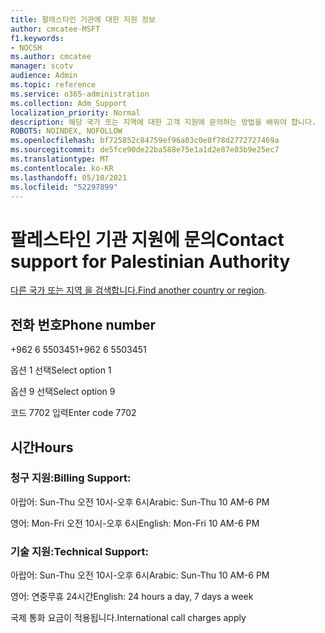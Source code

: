 ```yaml
---
title: 팔레스타인 기관에 대한 지원 정보
author: cmcatee-MSFT
f1.keywords:
- NOCSH
ms.author: cmcatee
manager: scotv
audience: Admin
ms.topic: reference
ms.service: o365-administration
ms.collection: Adm_Support
localization_priority: Normal
description: 해당 국가 또는 지역에 대한 고객 지원에 문의하는 방법을 배워야 합니다.
ROBOTS: NOINDEX, NOFOLLOW
ms.openlocfilehash: bf725852c84759ef96a03c0e8f78d2772727469a
ms.sourcegitcommit: de5fce90de22ba588e75e1a1d2e87e03b9e25ec7
ms.translationtype: MT
ms.contentlocale: ko-KR
ms.lasthandoff: 05/10/2021
ms.locfileid: "52297899"
---
```

# <a name="contact-support-for-palestinian-authority"></a><span data-ttu-id="474d7-103">팔레스타인 기관 지원에 문의</span><span class="sxs-lookup"><span data-stu-id="474d7-103">Contact support for Palestinian Authority</span></span>

<span data-ttu-id="474d7-104">[다른 국가 또는 지역 을 검색합니다.](../../business-video/get-help-support.md)</span><span class="sxs-lookup"><span data-stu-id="474d7-104">[Find another country or region](../../business-video/get-help-support.md).</span></span>

## <a name="phone-number"></a><span data-ttu-id="474d7-105">전화 번호</span><span class="sxs-lookup"><span data-stu-id="474d7-105">Phone number</span></span>
<span data-ttu-id="474d7-106">+962 6 5503451</span><span class="sxs-lookup"><span data-stu-id="474d7-106">+962 6 5503451</span></span>

<span data-ttu-id="474d7-107">옵션 1 선택</span><span class="sxs-lookup"><span data-stu-id="474d7-107">Select option 1</span></span>

<span data-ttu-id="474d7-108">옵션 9 선택</span><span class="sxs-lookup"><span data-stu-id="474d7-108">Select option 9</span></span>

<span data-ttu-id="474d7-109">코드 7702 입력</span><span class="sxs-lookup"><span data-stu-id="474d7-109">Enter code 7702</span></span>

## <a name="hours"></a><span data-ttu-id="474d7-110">시간</span><span class="sxs-lookup"><span data-stu-id="474d7-110">Hours</span></span>
### <a name="billing-support"></a><span data-ttu-id="474d7-111">청구 지원:</span><span class="sxs-lookup"><span data-stu-id="474d7-111">Billing Support:</span></span>

<span data-ttu-id="474d7-112">아랍어: Sun-Thu 오전 10시-오후 6시</span><span class="sxs-lookup"><span data-stu-id="474d7-112">Arabic: Sun-Thu 10 AM-6 PM</span></span>

<span data-ttu-id="474d7-113">영어: Mon-Fri 오전 10시-오후 6시</span><span class="sxs-lookup"><span data-stu-id="474d7-113">English: Mon-Fri 10 AM-6 PM</span></span>

### <a name="technical-support"></a><span data-ttu-id="474d7-114">기술 지원:</span><span class="sxs-lookup"><span data-stu-id="474d7-114">Technical Support:</span></span>

<span data-ttu-id="474d7-115">아랍어: Sun-Thu 오전 10시-오후 6시</span><span class="sxs-lookup"><span data-stu-id="474d7-115">Arabic: Sun-Thu 10 AM-6 PM</span></span>

<span data-ttu-id="474d7-116">영어: 연중무휴 24시간</span><span class="sxs-lookup"><span data-stu-id="474d7-116">English: 24 hours a day, 7 days a week</span></span>

<span data-ttu-id="474d7-117">국제 통화 요금이 적용됩니다.</span><span class="sxs-lookup"><span data-stu-id="474d7-117">International call charges apply</span></span>
